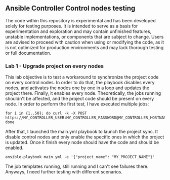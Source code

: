 ## Ansible Controller Control nodes testing

The code within this repository is experimental and has been developed solely for testing purposes. It is intended to serve as a basis for experimentation and exploration and may contain unfinished features, unstable implementations, or components that are subject to change. Users are advised to proceed with caution when using or modifying the code, as it is not optimized for production environments and may lack thorough testing or full documentation.

### Lab 1 - Upgrade project on every nodes

This lab objective is to test a workaround to synchronize the project code on every control nodes. In order to do that, the playbook disables every nodes, and activates the nodes one by one in a loop and updates the project there. Finally, it enables every node. Theoretically, the jobs running shouldn't be affected, and the project code should be present on every node.
In order to perform the first test, I have executed multiple jobs:

```
for i in {1..50}; do curl -k -X POST https://MY_CONTROLLER_USER:MY_CONTROLLER_PASSWORD@MY_CONTROLLER_HOSTNAME/api/v2/job_templates/MY_JOB_TEMPLATE_ID/launch/; done
```

After that, I launched the main.yml playbook to launch the project sync.
It disable control nodes and only enable the specific ones in which the project is updated. Once it finish every node should have the code and should be enabled.

```
ansible-playbook main.yml -e '{"project_name": "MY_PROJECT_NAME"}'
```

The job templates running, still running and I can't see failures there. Anyways, I need further testing with different scenarios. 

